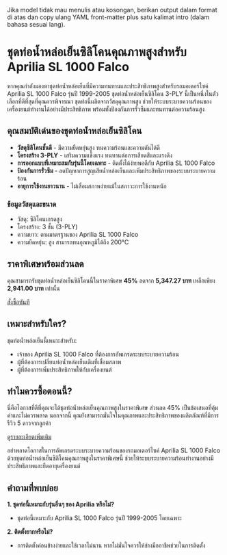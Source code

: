 Jika model tidak mau menulis atau kosongan, berikan output dalam format di atas dan copy ulang YAML front-matter plus satu kalimat intro (dalam bahasa sesuai lang).
# ชุดท่อน้ำหล่อเย็นซิลิโคนคุณภาพสูงสำหรับ Aprilia SL 1000 Falco

หากคุณกำลังมองหาชุดท่อน้ำหล่อเย็นที่มีความทนทานและประสิทธิภาพสูงสำหรับรถมอเตอร์ไซค์ Aprilia SL 1000 Falco รุ่นปี 1999-2005 ชุดท่อน้ำหล่อเย็นซิลิโคน 3-PLY นี้เป็นหนึ่งในตัวเลือกที่ดีที่สุดที่คุณควรพิจารณา ชุดท่อนี้ผลิตจากวัสดุคุณภาพสูง ช่วยให้ระบบระบายความร้อนของเครื่องยนต์ทำงานได้อย่างมีประสิทธิภาพ พร้อมทั้งป้องกันการรั่วซึมและทนทานต่อความร้อนสูง 

## คุณสมบัติเด่นของชุดท่อน้ำหล่อเย็นซิลิโคน  

- **วัสดุซิลิโคนชั้นดี** - มีความยืดหยุ่นสูง ทนความร้อนและความดันได้ดี  
- **โครงสร้าง 3-PLY** - เสริมความแข็งแรง ทนทานต่อการเสียดสีและแรงดึง  
- **การออกแบบที่เหมาะสมกับรุ่นนี้โดยเฉพาะ** - ติดตั้งได้ง่ายพอดีกับ Aprilia SL 1000 Falco  
- **ป้องกันการรั่วซึม** - ลดปัญหาการสูญเสียน้ำหล่อเย็นและเพิ่มประสิทธิภาพของระบบระบายความร้อน  
- **อายุการใช้งานยาวนาน** - ไม่เสื่อมสภาพง่ายแม้ในสภาวะการใช้งานหนัก  

### ข้อมูลวัสดุและขนาด  
- วัสดุ: ซิลิโคนเกรดสูง  
- โครงสร้าง: 3 ชั้น (3-PLY)  
- ความยาว: ตามมาตรฐานของ Aprilia SL 1000 Falco  
- ความยืดหยุ่น: สูง สามารถทนอุณหภูมิได้ถึง 200°C  

## ราคาพิเศษพร้อมส่วนลด  

คุณสามารถรับชุดท่อน้ำหล่อเย็นซิลิโคนนี้ในราคาพิเศษ **45%** ลดจาก **5,347.27 บาท** เหลือเพียง **2,941.00 บาท** เท่านั้น  

<div class="flex justify-center my-2">  
<a href="https://buy.csgad.com/oFdLVVC" rel="nofollow sponsored" target="_blank" class="py-2 px-4 rounded-md text-white font-semibold bg-gradient-to-r from-[#f73c22] to-[#ff7b48]">สั่งซื้อทันที</a>  
</div>  

## เหมาะสำหรับใคร?  
ชุดท่อน้ำหล่อเย็นนี้เหมาะสำหรับ:  
- เจ้าของ Aprilia SL 1000 Falco ที่ต้องการอัพเกรดระบบระบายความร้อน  
- ผู้ที่ต้องการเปลี่ยนท่อน้ำหล่อเย็นเดิมที่เสื่อมสภาพ  
- ผู้ที่ต้องการเพิ่มประสิทธิภาพให้กับเครื่องยนต์  

## ทำไมควรซื้อตอนนี้?  
นี่คือโอกาสที่ดีที่คุณจะได้ชุดท่อน้ำหล่อเย็นคุณภาพสูงในราคาพิเศษ ส่วนลด 45% เป็นข้อเสนอที่คุ้มค่าและไม่ควรพลาด นอกจากนี้ คุณยังสามารถมั่นใจในคุณภาพและประสิทธิภาพของผลิตภัณฑ์ที่มีการรีวิว 5 ดาวจากลูกค้า  

<div class="flex justify-center my-2">  
<a href="https://buy.csgad.com/oFdLVVC" rel="nofollow sponsored" target="_blank" class="py-2 px-4 rounded-md text-white font-semibold bg-gradient-to-r from-[#f73c22] to-[#ff7b48]">ดูรายละเอียดเพิ่มเติม</a>  
</div>  

อย่าพลาดโอกาสในการอัพเกรดระบบระบายความร้อนของรถมอเตอร์ไซค์ Aprilia SL 1000 Falco ด้วยชุดท่อน้ำหล่อเย็นซิลิโคนคุณภาพสูงในราคาพิเศษนี้ ช่วยให้ระบบระบายความร้อนทำงานอย่างมีประสิทธิภาพและยืดอายุเครื่องยนต์  

## คำถามที่พบบ่อย  

**1. ชุดท่อนี้เหมาะกับรุ่นอื่นๆ ของ Aprilia หรือไม่?**  
- ชุดท่อนี้เหมาะกับ Aprilia SL 1000 Falco รุ่นปี 1999-2005 โดยเฉพาะ  

**2. ติดตั้งยากหรือไม่?**  
- การติดตั้งค่อนข้างง่ายและใช้เวลาไม่นาน หากไม่มั่นใจควรให้ช่างมืออาชีพช่วยในการติดตั้ง
